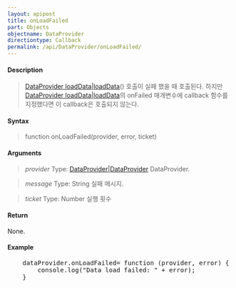 ```yaml
---
layout: apipost
title: onLoadFailed
part: Objects
objectname: DataProvider
directiontype: Callback
permalink: /api/DataProvider/onLoadFailed/
---
```



#### Description

> [DataProvider loadData|loadData](/api/DataProvider/)() 호출이 실패 했을 때 호출된다. 하지만 [DataProvider loadData|loadData](/api/DataProvider/)의 onFailed 매개변수에 callback 함수를 지정했다면 이 callback은 호출되지 않는다.

#### Syntax

> function onLoadFailed(provider, error, ticket)

#### Arguments

> *provider*
> Type: [DataProvider|DataProvider](/api/DataProvider/)
> DataProvider.

> *message*
> Type: String
> 실패 메시지.

> *ticket*
> Type: Number
> 실행 횟수 

#### Return

None.

#### Example

<pre class="prettyprint">
    dataProvider.onLoadFailed= function (provider, error) {
        console.log("Data load failed: " + error);
    }
</pre>

